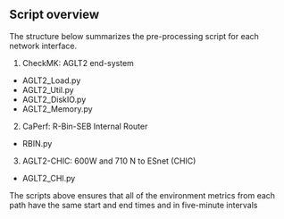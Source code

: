 ## Script overview 
The structure below summarizes the pre-processing script for each network interface. 

1. CheckMK: AGLT2 end-system
  - AGLT2_Load.py
  - AGLT2_Util.py
  - AGLT2_DiskIO.py
  - AGLT2_Memory.py

2. CaPerf: R-Bin-SEB Internal Router 
  - RBIN.py

3. AGLT2-CHIC: 600W and 710 N to ESnet (CHIC) 
  - AGLT2_CHI.py

The scripts above ensures that all of the environment metrics from each path have the same start and end times and in five-minute intervals 

